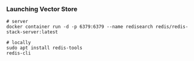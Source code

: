 ### Launching Vector Store

```shell
# server
docker container run -d -p 6379:6379 --name redisearch redis/redis-stack-server:latest

# locally
sudo apt install redis-tools
redis-cli 
```